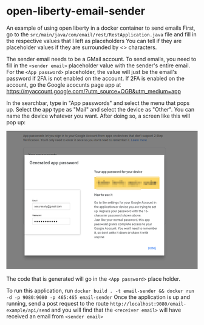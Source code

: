 # open-liberty-email-sender
An example of using open liberty in a docker container to send emails
First, go to the `src/main/java/com/email/rest/RestApplication.java` file and fill in the respective values that I left as placeholders
You can tell if they are placeholder values if they are surrounded by <> characters.

The sender email needs to be a GMail account. To send emails, you need to fill in the `<sender email>` placeholder 
value with the sender's entire email. For the `<App password>` placeholder, the value will just be the email's
password if 2FA is not enabled on the account. If 2FA is enabled on the account, go the Google acocunts page app at
https://myaccount.google.com/?utm_source=OGB&utm_medium=app

In the searchbar, type in "App passwords" and select the menu that pops up. Select the app type as "Mail" and select the
device as "Other". You can name the device whatever you want. After doing so, a screen like this will pop up:


![img.png](img.png)

The code that is generated will go in the `<App password>` place holder.

To run this application, run `docker build . -t email-sender && docker run -d -p 9080:9080 -p 465:465 email-sender`
Once the application is up and running, send a post request to the route `http://localhost:9080/email-example/api/send`
and you will find that the `<receiver email>` will have received an email from `<sender email>`
